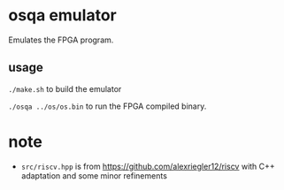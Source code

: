 # osqa emulator

Emulates the FPGA program.

## usage
`./make.sh` to build the emulator

`./osqa ../os/os.bin` to run the FPGA compiled binary.

# note
* `src/riscv.hpp` is from https://github.com/alexriegler12/riscv with C++ adaptation and some minor refinements
